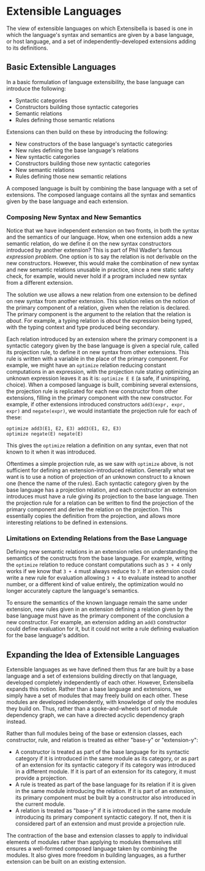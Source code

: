 # Extensible Languages
The view of extensible languages on which Extensibella is based is one
in which the language's syntax and semantics are given by a base
language, or host language, and a set of independently-developed
extensions adding to its definitions.


## Basic Extensible Languages
In a basic formulation of language extensibility, the base language
can introduce the following:
* Syntactic categories
* Constructors building those syntactic categories
* Semantic relations
* Rules defining those semantic relations

Extensions can then build on these by introducing the following:
* New constructors of the base language's syntactic categories
* New rules defining the base language's relations
* New syntactic categories
* Constructors building those new syntactic categories
* New semantic relations
* Rules defining those new semantic relations

A composed language is built by combining the base language with a set
of extensions.  The composed language contains all the syntax and
semantics given by the base language and each extension.

### Composing New Syntax and New Semantics
Notice that we have independent extension on two fronts, in both the
syntax and the semantics of our language.  How, when one extension
adds a new semantic relation, do we define it on the new syntax
constructors introduced by another extension?  This is part of Phil
Wadler's famous *expression problem*.  One option is to say the
relation is not derivable on the new constructors.  However, this
would make the combination of new syntax and new semantic relations
unusable in practice, since a new static safety check, for example,
would never hold if a program included new syntax from a different
extension.

The solution we use allows a new relation from one extension to
be defined on new syntax from another extension.  This solution relies
on the notion of the primary component of a relation, given when the
relation is declared.  The primary component is the argument to the
relation that the relation is *about*.  For example, a typing relation
is *about* the expression being typed, with the typing context and
type produced being secondary.

Each relation introduced by an extension where the primary component
is a syntactic category given by the base language is given a special
rule, called its projection rule, to define it on new syntax from
other extensions.  This rule is written with a variable in the place
of the primary component.  For example, we might have an `optimize`
relation reducing constant computations in an expression, with the
projection rule stating optimizing an unknown expression leaves it as
it is:  `optimize E E` (a safe, if uninspiring, choice).  When a
composed language is built, combining several extensions, the
projection rule is replicated for each new constructor from other
extensions, filling in the primary component with the new
constructor.  For example, if other extensions introduced constructors
`add3(expr, expr, expr)` and `negate(expr)`, we would instantiate the
projection rule for each of these:
```
optimize add3(E1, E2, E3) add3(E1, E2, E3)
optimize negate(E) negate(E)
```
This gives the `optimize` relation a definition on any syntax, even
that not known to it when it was introduced.

Oftentimes a simple projection rule, as we saw with `optimize` above,
is not sufficient for defining an extension-introduced relation.
Generally what we want is to use a notion of projection of an unknown
construct to a known one (hence the name of the rules).  Each
syntactic category given by the base language has a projection
relation, and each constructor an extension introduces must have a
rule giving its projection to the base language.  Then the
projection rule for a relation can be written to find the projection
of the primary component and derive the relation on the projection.
This essentially copies the definition from the projection, and
allows more interesting relations to be defined in extensions.

### Limitations on Extending Relations from the Base Language
Defining new semantic relations in an extension relies on
understanding the semantics of the constructs from the base language.
For example, writing the `optimize` relation to reduce constant
computations such as `3 + 4` only works if we know that `3 + 4` must
always reduce to `7`.  If an extension could write a new rule for
evaluation allowing `3 + 4` to evaluate instead to another number, or
a different kind of value entirely, the optimization would no longer
accurately capture the language's semantics.

To ensure the semantics of the known language remain the same under
extension, new rules given in an extension defining a relation given
by the base language must have as the primary component of the
conclusion a new constructor.  For example, an extension adding an
`add3` constructor could define evaluation for it, but it could not
write a rule defining evaluation for the base language's addition.


## Expanding the Idea of Extensible Languages
Extensible languages as we have defined them thus far are built by a
base language and a set of extensions building directly on that
language, developed completely independently of each other.  However,
Extensibella expands this notion.  Rather than a base language and
extensions, we simply have a set of modules that may freely build on
each other.  These modules are developed independently, with knowledge
of only the modules they build on.  Thus, rather than a
spoke-and-wheels sort of module dependency graph, we can have a
directed acyclic dependency graph instead.

Rather than full modules being of the base or extension classes, each
constructor, rule, and relation is treated as either "base-y" or
"extension-y":
* A constructor is treated as part of the base language for its
  syntactic category if it is introduced in the same module as its
  category, or as part of an extension for its syntactic category if
  its category was introduced in a different module.  If it is part of
  an extension for its category, it must provide a projection.
* A rule is treated as part of the base language for its relation if
  it is given in the same module introducing the relation.  If it is
  part of an extension, its primary component must be built by a
  constructor also introduced in the current module.
* A relation is treated as "base-y" if it is introduced in the same
  module introducing its primary component syntactic category.  If
  not, then it is considered part of an extension and must provide a
  projection rule.

The contraction of the base and extension classes to apply to
individual elements of modules rather than applying to modules
themselves still ensures a well-formed composed language taken by
combining the modules.  It also gives more freedom in building
languages, as a further extension can be built on an existing
extension.

